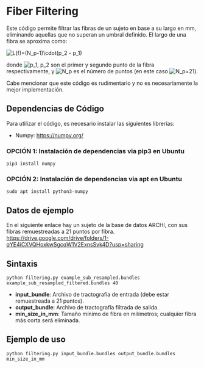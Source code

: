 Fiber Filtering
======================
Este código permite filtrar las fibras de un sujeto en base a su largo en mm, eliminando aquellas que no superan un umbral definido.
El largo de una fibra se aproxima como:

<img src="https://latex.codecogs.com/svg.latex?L(f)=(N_p-1)\cdot(p_2&space;-&space;p_1)" title="L(f)=(N_p-1)\cdot(p_2 - p_1)" />

donde <img src="https://latex.codecogs.com/svg.latex?p_1,&space;p_2" title="p_1, p_2" /> son el primer y segundo punto de la fibra respectivamente, y <img src="https://latex.codecogs.com/svg.latex?N_p" title="N_p" /> es el número de puntos (en este caso <img src="https://latex.codecogs.com/svg.latex?N_p=21" title="N_p=21" />).

Cabe mencionar que este código es rudimentario y no es necesariamente la mejor implementación.

## Dependencias de Código
Para utilizar el código, es necesario instalar las siguientes librerías:
- Numpy: https://numpy.org/

### OPCIÓN 1: Instalación de dependencias via pip3 en Ubuntu
```
pip3 install numpy
```

### OPCIÓN 2: Instalación de dependencias via apt en Ubuntu
```
sudo apt install python3-numpy
```

## Datos de ejemplo
En el siguiente enlace hay un sujeto de la base de datos ARCHI, con sus fibras remuestreadas a 21 puntos por fibra.
https://drive.google.com/drive/folders/1-qYE4iCXVQHoxkwSgcqW1V2ExnsSvk4D?usp=sharing

## Sintaxis
```
python filtering.py example_sub_resampled.bundles example_sub_resampled_filtered.bundles 40
```

- **input_bundle**: Archivo de tractografía de entrada (debe estar remuestreada a 21 puntos).
- **output_bundle**: Archivo de tractografía filtrada de salida.
- **min_size_in_mm**: Tamaño mínimo de fibra en milímetros; cualquier fibra más corta será eliminada.

## Ejemplo de uso
```
python filtering.py input_bundle.bundles output_bundle.bundles min_size_in_mm
```
